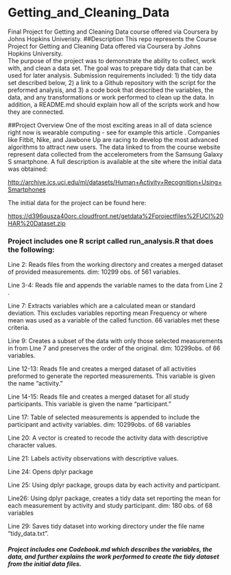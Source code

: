 Getting_and_Cleaning_Data
=========================

Final Project for Getting and Cleaning Data course offered via Coursera by Johns Hopkins Univeristy.
##Description
This repo represents the Course Project for Getting and Cleaning Data offered via Coursera by Johns Hopkins University.  
The purpose of the project was to demonstrate the ability to collect, work with, and clean a data set. The goal was to prepare tidy data that can be used for later analysis. Submission requirements included: 1) the tidy data set described below, 2) a link to a Github repository with the script for the preformed analysis, and 3) a code book that described the variables, the data, and any transformations or work performed to clean up the data. In addition, a README.md should explain how all of the scripts work and how they are connected.  

##Project Overview
One of the most exciting areas in all of data science right now is wearable computing - see for example this article . Companies like Fitbit, Nike, and Jawbone Up are racing to develop the most advanced algorithms to attract new users. The data linked to from the course website represent data collected from the accelerometers from the Samsung Galaxy S smartphone. A full description is available at the site where the initial data was obtained: 

http://archive.ics.uci.edu/ml/datasets/Human+Activity+Recognition+Using+Smartphones 

The initial data for the project can be found here: 

https://d396qusza40orc.cloudfront.net/getdata%2Fprojectfiles%2FUCI%20HAR%20Dataset.zip 


###	Project includes one R script called run_analysis.R that does the following: 
Line 2: Reads files from the working directory and creates a merged dataset of provided measurements. dim: 10299 obs. of 561 variables.

Line 3-4: Reads file and appends the variable names to the data from Line 2 .

Line 7: Extracts variables which are a calculated mean or standard deviation.  This excludes variables reporting mean Frequency or where mean was used as a variable of the called function. 66 variables met these criteria.

Line 9: Creates a subset of the data with only those selected measurements in from Line 7 and preserves the order of the original.  dim: 10299obs. of 66 variables. 

Line 12-13: Reads file and creates a merged dataset of all activities preformed to generate the reported measurements.  This variable is given the name “activity.”

Line 14-15: Reads file and creates a merged dataset for all study participants.  This variable is given the name “participant.”

Line 17: Table of selected measurements is appended to include the participant and activity variables. dim: 10299obs. of 68 variables 

Line 20: A vector is created to recode the activity data with descriptive character values.

Line 21: Labels activity observations with descriptive values.

Line 24: Opens dplyr package

Line 25: Using dplyr package, groups data by each activity and participant.

Line26: Using dplyr package, creates a tidy data set reporting the mean for each measurement by activity and study participant. dim: 180 obs. of 68 variables

Line 29: Saves tidy dataset into working directory under the file name “tidy_data.txt”.

#####	Project includes one Codebook.md which describes the variables, the data, and further explains the work performed to create the tidy dataset from the initial data files.
